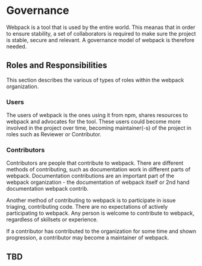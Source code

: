 # Governance

Webpack is a tool that is used by the entire world. This meanas that in order to ensure stability, a set of collaborators is required to make sure the project is stable, secure and relevant. A governance model of webpack is therefore needed.

## Roles and Responsibilities

This section describes the various of types of roles within the webpack organization.

### Users

The users of webpack is the ones using it from npm, shares resources to webpack and advocates for the tool. These users could become more involved in the project over time, becoming maintainer(-s) of the project in roles such as Reviewer or Contributor.

### Contributors

Contributors are people that contribute to webpack. There are different methods of contributing, such as documentation work in different parts of webpack. Documentation contributions are an important part of the webpack organization - the documentation of webpack itself or 2nd hand documentation webpack contrib.

Another method of contributing to webpack is to participate in issue triaging, contributing code. There are no expectations of actively participating to webpack. Any person is welcome to contribute to webpack, regardless of skillsets or experience.

If a contributor has contributed to the organization for some time and shown progression, a contributor may become a maintainer of webpack.

## TBD